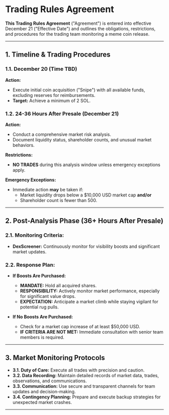 # Trading Rules Agreement

**This Trading Rules Agreement** ("Agreement") is entered into effective December 21 ("Effective Date") and outlines the obligations, restrictions, and procedures for the trading team monitoring a meme coin release.

---

## **1. Timeline & Trading Procedures**

### **1.1. December 20 (Time TBD)**
**Action:**
- Execute initial coin acquisition ("Snipe") with all available funds, excluding reserves for reimbursements.
- **Target:** Achieve a minimum of 2 SOL.

### **1.2. 24-36 Hours After Presale (December 21)**
**Action:**
- Conduct a comprehensive market risk analysis.
- Document liquidity status, shareholder counts, and unusual market behaviors.

**Restrictions:**
- **NO TRADES** during this analysis window unless emergency exceptions apply.

**Emergency Exceptions:**
- Immediate action **may** be taken if:
  - Market liquidity drops below a $10,000 USD market cap **and/or**
  - Shareholder count is fewer than 500.

---

## **2. Post-Analysis Phase (36+ Hours After Presale)**

### **2.1. Monitoring Criteria:**
- **DexScreener:** Continuously monitor for visibility boosts and significant market updates.

### **2.2. Response Plan:**

- **If Boosts Are Purchased:**
  - **MANDATE:** Hold all acquired shares.
  - **RESPONSIBILITY:** Actively monitor market performance, especially for significant value drops.
  - **EXPECTATION:** Anticipate a market climb while staying vigilant for potential rug pulls.

- **If No Boosts Are Purchased:**
  - Check for a market cap increase of at least $50,000 USD.
  - **IF CRITERIA ARE NOT MET:** Immediate consultation with senior team members is required.

---

## **3. Market Monitoring Protocols**

- **3.1. Duty of Care:** Execute all trades with precision and caution.
- **3.2. Data Recording:** Maintain detailed records of market data, trades, observations, and communications.
- **3.3. Communication:** Use secure and transparent channels for team updates and decision-making.
- **3.4. Contingency Planning:** Prepare and execute backup strategies for unexpected market crashes.

---
